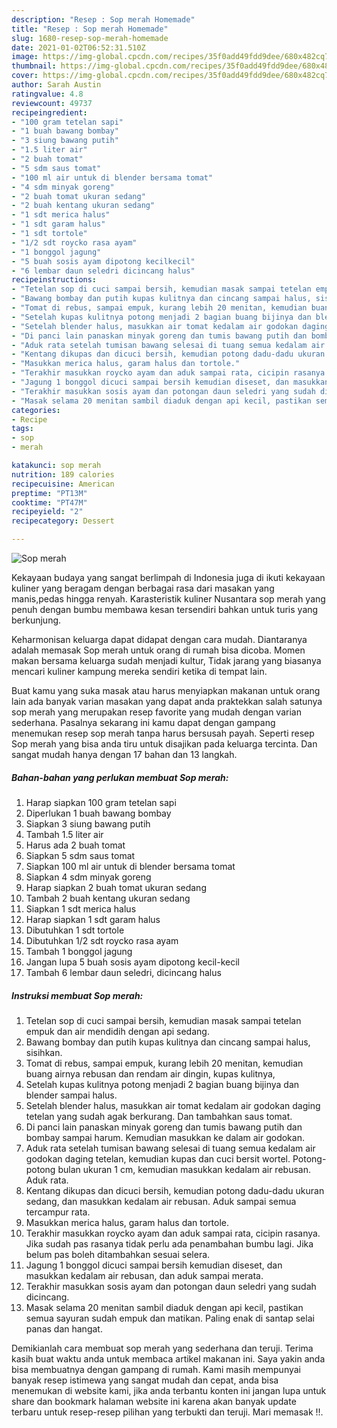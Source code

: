 ```yaml
---
description: "Resep : Sop merah Homemade"
title: "Resep : Sop merah Homemade"
slug: 1680-resep-sop-merah-homemade
date: 2021-01-02T06:52:31.510Z
image: https://img-global.cpcdn.com/recipes/35f0add49fdd9dee/680x482cq70/sop-merah-foto-resep-utama.jpg
thumbnail: https://img-global.cpcdn.com/recipes/35f0add49fdd9dee/680x482cq70/sop-merah-foto-resep-utama.jpg
cover: https://img-global.cpcdn.com/recipes/35f0add49fdd9dee/680x482cq70/sop-merah-foto-resep-utama.jpg
author: Sarah Austin
ratingvalue: 4.8
reviewcount: 49737
recipeingredient:
- "100 gram tetelan sapi"
- "1 buah bawang bombay"
- "3 siung bawang putih"
- "1.5 liter air"
- "2 buah tomat"
- "5 sdm saus tomat"
- "100 ml air untuk di blender bersama tomat"
- "4 sdm minyak goreng"
- "2 buah tomat ukuran sedang"
- "2 buah kentang ukuran sedang"
- "1 sdt merica halus"
- "1 sdt garam halus"
- "1 sdt tortole"
- "1/2 sdt roycko rasa ayam"
- "1 bonggol jagung"
- "5 buah sosis ayam dipotong kecilkecil"
- "6 lembar daun seledri dicincang halus"
recipeinstructions:
- "Tetelan sop di cuci sampai bersih, kemudian masak sampai tetelan empuk dan air mendidih dengan api sedang."
- "Bawang bombay dan putih kupas kulitnya dan cincang sampai halus, sisihkan."
- "Tomat di rebus, sampai empuk, kurang lebih 20 menitan, kemudian buang airnya rebusan dan rendam air dingin, kupas kulitnya,"
- "Setelah kupas kulitnya potong menjadi 2 bagian buang bijinya dan blender sampai halus."
- "Setelah blender halus, masukkan air tomat kedalam air godokan daging tetelan yang sudah agak berkurang. Dan tambahkan saus tomat."
- "Di panci lain panaskan minyak goreng dan tumis bawang putih dan bombay sampai harum. Kemudian masukkan ke dalam air godokan."
- "Aduk rata setelah tumisan bawang selesai di tuang semua kedalam air godokan daging tetelan, kemudian kupas dan cuci bersit wortel. Potong-potong bulan ukuran 1 cm, kemudian masukkan kedalam air rebusan. Aduk rata."
- "Kentang dikupas dan dicuci bersih, kemudian potong dadu-dadu ukuran sedang, dan masukkan kedalam air rebusan. Aduk sampai semua tercampur rata."
- "Masukkan merica halus, garam halus dan tortole."
- "Terakhir masukkan roycko ayam dan aduk sampai rata, cicipin rasanya. Jika sudah pas rasanya tidak perlu ada penambahan bumbu lagi. Jika belum pas boleh ditambahkan sesuai selera."
- "Jagung 1 bonggol dicuci sampai bersih kemudian diseset, dan masukkan kedalam air rebusan, dan aduk sampai merata."
- "Terakhir masukkan sosis ayam dan potongan daun seledri yang sudah dicincang."
- "Masak selama 20 menitan sambil diaduk dengan api kecil, pastikan semua sayuran sudah empuk dan matikan. Paling enak di santap selai panas dan hangat."
categories:
- Recipe
tags:
- sop
- merah

katakunci: sop merah 
nutrition: 189 calories
recipecuisine: American
preptime: "PT13M"
cooktime: "PT47M"
recipeyield: "2"
recipecategory: Dessert

---
```



![Sop merah](https://img-global.cpcdn.com/recipes/35f0add49fdd9dee/680x482cq70/sop-merah-foto-resep-utama.jpg)

Kekayaan budaya yang sangat berlimpah di Indonesia juga di ikuti kekayaan kuliner yang beragam dengan berbagai rasa dari masakan yang manis,pedas hingga renyah. Karasteristik kuliner Nusantara sop merah yang penuh dengan bumbu membawa kesan tersendiri bahkan untuk turis yang berkunjung.


Keharmonisan keluarga dapat didapat dengan cara mudah. Diantaranya adalah memasak Sop merah untuk orang di rumah bisa dicoba. Momen makan bersama keluarga sudah menjadi kultur, Tidak jarang yang biasanya mencari kuliner kampung mereka sendiri ketika di tempat lain.



Buat kamu yang suka masak atau harus menyiapkan makanan untuk orang lain ada banyak varian masakan yang dapat anda praktekkan salah satunya sop merah yang merupakan resep favorite yang mudah dengan varian sederhana. Pasalnya sekarang ini kamu dapat dengan gampang menemukan resep sop merah tanpa harus bersusah payah.
Seperti resep Sop merah yang bisa anda tiru untuk disajikan pada keluarga tercinta. Dan sangat mudah hanya dengan 17 bahan dan 13 langkah.


<!--inarticleads1-->

##### Bahan-bahan yang perlukan membuat Sop merah:

1. Harap siapkan 100 gram tetelan sapi
1. Diperlukan 1 buah bawang bombay
1. Siapkan 3 siung bawang putih
1. Tambah 1.5 liter air
1. Harus ada 2 buah tomat
1. Siapkan 5 sdm saus tomat
1. Siapkan 100 ml air untuk di blender bersama tomat
1. Siapkan 4 sdm minyak goreng
1. Harap siapkan 2 buah tomat ukuran sedang
1. Tambah 2 buah kentang ukuran sedang
1. Siapkan 1 sdt merica halus
1. Harap siapkan 1 sdt garam halus
1. Dibutuhkan 1 sdt tortole
1. Dibutuhkan 1/2 sdt roycko rasa ayam
1. Tambah 1 bonggol jagung
1. Jangan lupa 5 buah sosis ayam dipotong kecil-kecil
1. Tambah 6 lembar daun seledri, dicincang halus




<!--inarticleads2-->

##### Instruksi membuat  Sop merah:

1. Tetelan sop di cuci sampai bersih, kemudian masak sampai tetelan empuk dan air mendidih dengan api sedang.
1. Bawang bombay dan putih kupas kulitnya dan cincang sampai halus, sisihkan.
1. Tomat di rebus, sampai empuk, kurang lebih 20 menitan, kemudian buang airnya rebusan dan rendam air dingin, kupas kulitnya,
1. Setelah kupas kulitnya potong menjadi 2 bagian buang bijinya dan blender sampai halus.
1. Setelah blender halus, masukkan air tomat kedalam air godokan daging tetelan yang sudah agak berkurang. Dan tambahkan saus tomat.
1. Di panci lain panaskan minyak goreng dan tumis bawang putih dan bombay sampai harum. Kemudian masukkan ke dalam air godokan.
1. Aduk rata setelah tumisan bawang selesai di tuang semua kedalam air godokan daging tetelan, kemudian kupas dan cuci bersit wortel. Potong-potong bulan ukuran 1 cm, kemudian masukkan kedalam air rebusan. Aduk rata.
1. Kentang dikupas dan dicuci bersih, kemudian potong dadu-dadu ukuran sedang, dan masukkan kedalam air rebusan. Aduk sampai semua tercampur rata.
1. Masukkan merica halus, garam halus dan tortole.
1. Terakhir masukkan roycko ayam dan aduk sampai rata, cicipin rasanya. Jika sudah pas rasanya tidak perlu ada penambahan bumbu lagi. Jika belum pas boleh ditambahkan sesuai selera.
1. Jagung 1 bonggol dicuci sampai bersih kemudian diseset, dan masukkan kedalam air rebusan, dan aduk sampai merata.
1. Terakhir masukkan sosis ayam dan potongan daun seledri yang sudah dicincang.
1. Masak selama 20 menitan sambil diaduk dengan api kecil, pastikan semua sayuran sudah empuk dan matikan. Paling enak di santap selai panas dan hangat.




Demikianlah cara membuat sop merah yang sederhana dan teruji. Terima kasih buat waktu anda untuk membaca artikel makanan ini. Saya yakin anda bisa membuatnya dengan gampang di rumah. Kami masih mempunyai banyak resep istimewa yang sangat mudah dan cepat, anda bisa menemukan di website kami, jika anda terbantu konten ini jangan lupa untuk share dan bookmark halaman website ini karena akan banyak update terbaru untuk resep-resep pilihan yang terbukti dan teruji. Mari memasak !!. 
